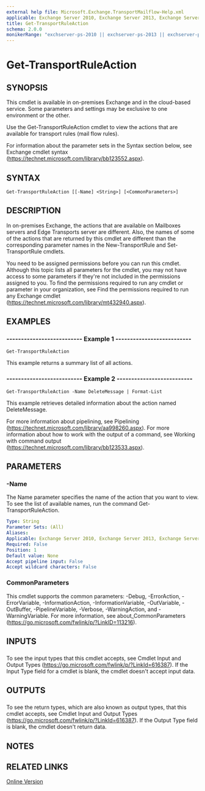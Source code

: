 ```yaml
---
external help file: Microsoft.Exchange.TransportMailflow-Help.xml
applicable: Exchange Server 2010, Exchange Server 2013, Exchange Server 2016, Exchange Online, Exchange Online Protection
title: Get-TransportRuleAction
schema: 2.0.0
monikerRange: "exchserver-ps-2010 || exchserver-ps-2013 || exchserver-ps-2016 || exchonline-ps || eop-ps"
---
```


# Get-TransportRuleAction

## SYNOPSIS
This cmdlet is available in on-premises Exchange and in the cloud-based service. Some parameters and settings may be exclusive to one environment or the other.

Use the Get-TransportRuleAction cmdlet to view the actions that are available for transport rules (mail flow rules).

For information about the parameter sets in the Syntax section below, see Exchange cmdlet syntax (https://technet.microsoft.com/library/bb123552.aspx).

## SYNTAX

```
Get-TransportRuleAction [[-Name] <String>] [<CommonParameters>]
```

## DESCRIPTION
In on-premises Exchange, the actions that are available on Mailboxes servers and Edge Transports server are different. Also, the names of some of the actions that are returned by this cmdlet are different than the corresponding parameter names in the New-TransportRule and Set-TransportRule cmdlets.

You need to be assigned permissions before you can run this cmdlet. Although this topic lists all parameters for the cmdlet, you may not have access to some parameters if they're not included in the permissions assigned to you. To find the permissions required to run any cmdlet or parameter in your organization, see Find the permissions required to run any Exchange cmdlet (https://technet.microsoft.com/library/mt432940.aspx).

## EXAMPLES

### -------------------------- Example 1 --------------------------
```
Get-TransportRuleAction
```

This example returns a summary list of all actions.

### -------------------------- Example 2 --------------------------
```
Get-TransportRuleAction -Name DeleteMessage | Format-List
```

This example retrieves detailed information about the action named DeleteMessage.

For more information about pipelining, see Pipelining (https://technet.microsoft.com/library/aa998260.aspx). For more information about how to work with the output of a command, see Working with command output (https://technet.microsoft.com/library/bb123533.aspx).

## PARAMETERS

### -Name
The Name parameter specifies the name of the action that you want to view. To see the list of available names, run the command Get-TransportRuleAction.

```yaml
Type: String
Parameter Sets: (All)
Aliases:
Applicable: Exchange Server 2010, Exchange Server 2013, Exchange Server 2016, Exchange Online, Exchange Online Protection
Required: False
Position: 1
Default value: None
Accept pipeline input: False
Accept wildcard characters: False
```

### CommonParameters
This cmdlet supports the common parameters: -Debug, -ErrorAction, -ErrorVariable, -InformationAction, -InformationVariable, -OutVariable, -OutBuffer, -PipelineVariable, -Verbose, -WarningAction, and -WarningVariable. For more information, see about_CommonParameters (https://go.microsoft.com/fwlink/p/?LinkID=113216).

## INPUTS

###  
To see the input types that this cmdlet accepts, see Cmdlet Input and Output Types (https://go.microsoft.com/fwlink/p/?LinkId=616387). If the Input Type field for a cmdlet is blank, the cmdlet doesn't accept input data.

## OUTPUTS

###  
To see the return types, which are also known as output types, that this cmdlet accepts, see Cmdlet Input and Output Types (https://go.microsoft.com/fwlink/p/?LinkId=616387). If the Output Type field is blank, the cmdlet doesn't return data.

## NOTES

## RELATED LINKS

[Online Version](https://technet.microsoft.com/library/60829f04-94a0-4228-a66c-f467aaca438b.aspx)
